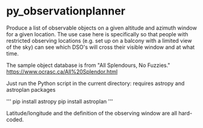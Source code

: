 # py_observationplanner

Produce a list of observable objects on a given altitude and azimuth window for a given location.  The use case here is specifically so that people with restricted observing locations (e.g. set up on a balcony with a limited view of the sky) can see which DSO's will cross their visible window and at what time.

The sample object database is from "All Splendours, No Fuzzies." https://www.ocrasc.ca/All%20Splendor.html

Just run the Python script in the current directory: requires astropy and astroplan packages

'''
pip install astropy
pip install astroplan
'''

Latitude/longitude and the definition of the observing window are all hard-coded.
